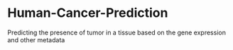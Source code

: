 # Human-Cancer-Prediction
Predicting the presence of tumor in a tissue based on the gene expression and other metadata
